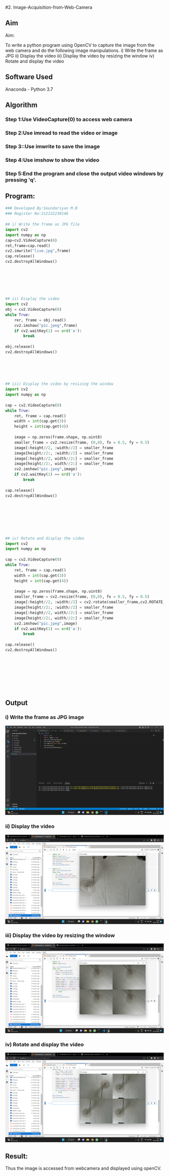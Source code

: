 #2. Image-Acquisition-from-Web-Camera
## Aim
 
Aim:
 
To write a python program using OpenCV to capture the image from the web camera and do the following image manipulations.
i) Write the frame as JPG 
ii) Display the video 
iii) Display the video by resizing the window
iv) Rotate and display the video

## Software Used
Anaconda - Python 3.7
## Algorithm
### Step 1:Use VideoCapture(0) to access web camera


### Step 2:Use imread to read the video or image


### Step 3::Use imwrite to save the image

### Step 4:Use imshow to show the video

### Step 5:End the program and close the output video windows by pressing 'q'.

## Program:
``` Python
### Developed By:Soundariyan M.N
### Register No:212222230146

## i) Write the frame as JPG file
import cv2
import numpy as np
cap=cv2.VideoCapture(0)
ret,frame=cap.read()
cv2.imwrite("live.jpg",frame) 
cap.release() 
cv2.destroyAllWindows()






## ii) Display the video
import cv2
obj = cv2.VideoCapture(0)
while True:
    rer, frame = obj.read()
    cv2.imshow("pic.jpeg",frame)
    if cv2.waitKey(1) == ord('a'):
        break
    
obj.release()
cv2.destroyAllWindows()





## iii) Display the video by resizing the window
import cv2
import numpy as np

cap = cv2.VideoCapture(0)
while True:
    ret, frame = cap.read()
    width = int(cap.get(3))
    height = int(cap.get(4))
    
    image = np.zeros(frame.shape, np.uint8)
    smaller_frame = cv2.resize(frame, (0,0), fx = 0.5, fy = 0.5)
    image[:height//2, :width//2] = smaller_frame
    image[height//2:, :width//2] = smaller_frame
    image[:height//2, width//2:] = smaller_frame
    image[height//2:, width//2:] = smaller_frame
    cv2.imshow("pic.jpeg",image)
    if cv2.waitKey(1) == ord('a'):
        break
    
cap.release()
cv2.destroyAllWindows()







## iv) Rotate and display the video
import cv2
import numpy as np

cap = cv2.VideoCapture(0)
while True:
    ret, frame = cap.read()
    width = int(cap.get(3))
    height = int(cap.get(4))
    
    image = np.zeros(frame.shape, np.uint8)
    smaller_frame = cv2.resize(frame, (0,0), fx = 0.5, fy = 0.5)
    image[:height//2, :width//2] = cv2.rotate(smaller_frame,cv2.ROTATE_180)
    image[height//2:, :width//2] = smaller_frame
    image[:height//2, width//2:] = smaller_frame
    image[height//2:, width//2:] = smaller_frame
    cv2.imshow("pic.jpeg",image)
    if cv2.waitKey(1) == ord('a'):
        break
    
cap.release()
cv2.destroyAllWindows()









```
## Output

### i) Write the frame as JPG image
![model](out4.png)


### ii) Display the video
![model](out1.png)


### iii) Display the video by resizing the window
![model](out5.png)



### iv) Rotate and display the video
![model](out3.png)





## Result:
Thus the image is accessed from webcamera and displayed using openCV.
